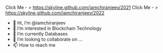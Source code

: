 Click Me - > https://skyline.github.com/iamchiranjeev/2021
Click Me - > https://skyline.github.com/iamchiranjeev/2022
- 👋 Hi, I’m @iamchiranjeev
- 👀 I’m interested in Blockchain Technology
- 🌱 I’m currently Databases
- 💞️ I’m looking to collaborate on ...
- 📫 How to reach me 

<!---
iamchiranjeev/iamchiranjeev is a ✨ special ✨ repository because its `README.md` (this file) appears on your GitHub profile.
You can click the Preview link to take a look at your changes.
--->
